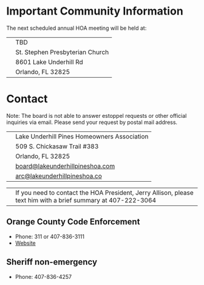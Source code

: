 # Important Community Information

The next scheduled annual HOA meeting will be held at:

| | |
|--|--|
|<i class="icon fa fa-calendar"></i> | TBD |
| | St. Stephen Presbyterian Church |
| <i class="icon fa fa-map-marker"></i> | 8601 Lake Underhill Rd |
| | Orlando, FL 32825 |

# Contact

Note: The board is not able to answer estoppel requests or other official inquiries via email.
Please send your request by postal mail address.

| | |
|--|--|
| | Lake Underhill Pines Homeowners Association |
| <i class="icon fa fa-envelope-o"></i> | 509 S. Chickasaw Trail #383 |
| | Orlando, FL 32825 |
|<i class="icon fa fa-share"></i> | [board@lakeunderhillpineshoa.com](board@lakeunderhillpineshoa.com) |
|<i class="icon fa fa-share"></i> | [arc@lakeunderhillpineshoa.co](arc@lakeunderhillpineshoa.co) |

| | |
|--|--|
|<i class="icon fa fa-mobile"></i> | If you need to contact the HOA President, Jerry Allison, please text him with a brief summary at 407-222-3064 |

## Orange County Code Enforcement

* Phone: 311 or 407-836-3111
* [Website](http://www.ocfl.net/NeighborsHousing/CodeEnforcement.aspx#.XKEdb_ZFzjo)

## Sheriff non-emergency

* Phone: 407-836-4257